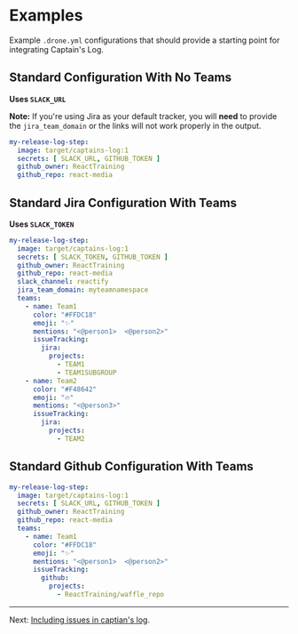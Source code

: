 # Examples

Example `.drone.yml` configurations that should provide a starting point for integrating Captain's Log.

## Standard Configuration With No Teams

**Uses `SLACK_URL`**

**Note:** If you're using Jira as your default tracker, you will **need** to provide the `jira_team_domain` or the links will not work properly in the output.

```yaml
my-release-log-step:
  image: target/captains-log:1
  secrets: [ SLACK_URL, GITHUB_TOKEN ]
  github_owner: ReactTraining
  github_repo: react-media
```

## Standard Jira Configuration With Teams

**Uses `SLACK_TOKEN`**

```yaml
my-release-log-step:
  image: target/captains-log:1
  secrets: [ SLACK_TOKEN, GITHUB_TOKEN ]
  github_owner: ReactTraining
  github_repo: react-media
  slack_channel: reactify
  jira_team_domain: myteamnamespace
  teams:
    - name: Team1
      color: "#FFDC18"
      emoji: "✨"
      mentions: "<@person1>  <@person2>"
      issueTracking:
        jira:
          projects:
            - TEAM1
            - TEAM1SUBGROUP
    - name: Team2
      color: "#F48642"
      emoji: "🔥"
      mentions: "<@person3>"
      issueTracking:
        jira:
          projects:
            - TEAM2
```

## Standard Github Configuration With Teams

```yaml
my-release-log-step:
  image: target/captains-log:1
  secrets: [ SLACK_URL, GITHUB_TOKEN ]
  github_owner: ReactTraining
  github_repo: react-media
  teams:
    - name: Team1
      color: "#FFDC18"
      emoji: "✨"
      mentions: "<@person1>  <@person2>"
      issueTracking:
        github:
          projects:
            - ReactTraining/waffle_repo
```

---

Next: [Including issues in captian's log](/pr-body/).
